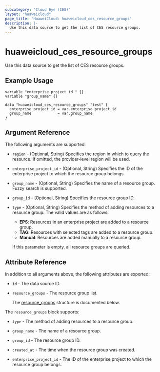 ```yaml
---
subcategory: "Cloud Eye (CES)"
layout: "huaweicloud"
page_title: "HuaweiCloud: huaweicloud_ces_resource_groups"
description: |-
  Use this data source to get the list of CES resource groups.
---
```


# huaweicloud_ces_resource_groups

Use this data source to get the list of CES resource groups.

## Example Usage

```hcl
variable "enterprise_project_id " {}
variable "group_name" {}

data "huaweicloud_ces_resource_groups" "test" {
  enterprise_project_id = var.enterprise_project_id
  group_name            = var.group_name
}
```

## Argument Reference

The following arguments are supported:

* `region` - (Optional, String) Specifies the region in which to query the resource.
  If omitted, the provider-level region will be used.

* `enterprise_project_id` - (Optional, String) Specifies the ID of the enterprise project to which the resource group belongs.

* `group_name` - (Optional, String) Specifies the name of a resource group.
  Fuzzy search is supported.

* `group_id` - (Optional, String) Specifies the resource group ID.

* `type` - (Optional, String) Specifies the method of adding resources to a resource group.
  The valid values are as follows:
  + **EPS**: Resources in an enterprise project are added to a resource group.
  + **TAG**: Resources with selected tags are added to a resource group.
  + **Manual**: Resources are added manually to a resource group.
  
  If this parameter is empty, all resource groups are queried.

## Attribute Reference

In addition to all arguments above, the following attributes are exported:

* `id` - The data source ID.

* `resource_groups` - The resource group list.

  The [resource_groups](#resource_groups_struct) structure is documented below.

<a name="resource_groups_struct"></a>
The `resource_groups` block supports:

* `type` - The method of adding resources to a resource group.

* `group_name` - The name of a resource group.

* `group_id` - The resource group ID.

* `created_at` - The time when the resource group was created.

* `enterprise_project_id` - The ID of the enterprise project to which the resource group belongs.
